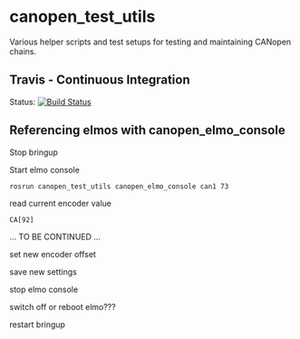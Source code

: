 # canopen_test_utils
Various helper scripts and test setups for testing and maintaining CANopen chains.


## Travis - Continuous Integration

Status: [![Build Status](https://app.travis-ci.com/ipa320/canopen_test_utils.svg?branch=kinetic-devel)](https://app.travis-ci.com/ipa320/canopen_test_utils)

## Referencing elmos with canopen_elmo_console
Stop bringup

Start elmo console
```
rosrun canopen_test_utils canopen_elmo_console can1 73
```

read current encoder value
```
CA[92]
```

... TO BE CONTINUED ...

set new encoder offset

save new settings

stop elmo console

switch off or reboot elmo???

restart bringup

